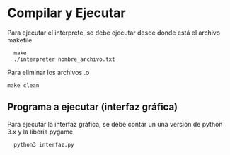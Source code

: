 # Compilar y Ejecutar
Para ejecutar el intérprete, se debe ejecutar desde donde está el archivo makefile

```
  make
  ./interpreter nombre_archivo.txt
```
Para eliminar los archivos .o

`make clean`

## Programa a ejecutar (interfaz gráfica)
Para ejecutar la interfaz gráfica, se debe contar un una versión de python 3.x y la libería pygame
```
  python3 interfaz.py
```
